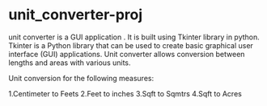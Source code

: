 # unit_converter-proj
unit converter is a GUI application . It is built using Tkinter library in python. Tkinter is a Python library that can be used to create basic graphical user interface (GUI) applications. Unit converter allows conversion between lengths and areas with various units.

Unit conversion for the following measures:

1.Centimeter to Feets
2.Feet to inches
3.Sqft to Sqmtrs
4.Sqft to Acres
